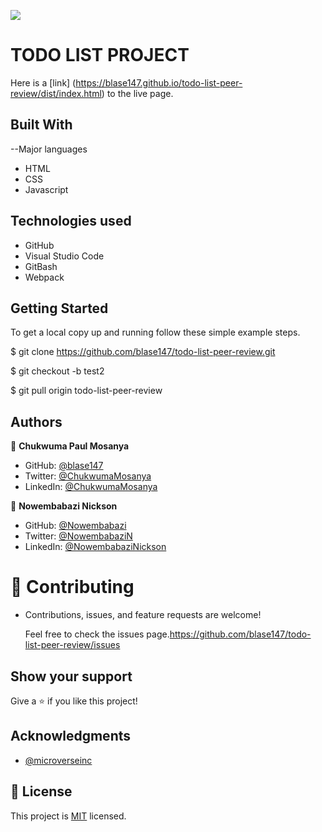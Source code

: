 ![](https://img.shields.io/badge/Microverse-blueviolet)


# TODO LIST PROJECT
Here is a [link] (https://blase147.github.io/todo-list-peer-review/dist/index.html) to the live page.
## Built With

--Major languages 
- HTML 
- CSS
- Javascript

## Technologies used 
- GitHub 
- Visual Studio Code 
- GitBash
- Webpack

## Getting Started

To get a local copy up and running follow these simple example steps.

$ git clone https://github.com/blase147/todo-list-peer-review.git

$ git checkout -b test2

$ git pull origin todo-list-peer-review


## Authors

👤 **Chukwuma Paul Mosanya**
- GitHub: [@blase147](https://github.com/blase147)
- Twitter: [@ChukwumaMosanya](https://twitter.com/ChukwumaMosanya)
- LinkedIn: [@ChukwumaMosanya](https://www.linkedin.com/in/chukwuma-mosanya-34645388)


👤 **Nowembabazi Nickson**
- GitHub: [@Nowembabazi](https://github.com/Nowembabazi)
- Twitter: [@NowembabaziN](https://twitter.com/NowembabaziN)
- LinkedIn: [@NowembabaziNickson](https://www.linkedin.com/in/nowembabazi-nickson-181077247/)

# 🤝 Contributing

- Contributions, issues, and feature requests are welcome!

  Feel free to check the issues page.https://github.com/blase147/todo-list-peer-review/issues

## Show your support

Give a ⭐️ if you like this project!

## Acknowledgments

- [@microverseinc](https://github.com/microverseinc) 



## 📝 License

This project is [MIT](./MIT.md) licensed.
